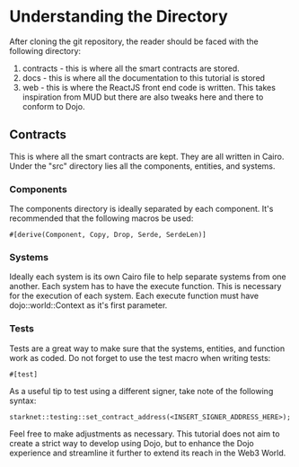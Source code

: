 # Understanding the Directory

After cloning the git repository, the reader should be faced with the following directory:
1. contracts - this is where all the smart contracts are stored.
2. docs - this is where all the documentation to this tutorial is stored
3. web - this is where the ReactJS front end code is written. This takes inspiration from MUD but there are also tweaks here and there to conform to Dojo.

## Contracts
This is where all the smart contracts are kept. They are all written in Cairo. Under the "src" directory
lies all the components, entities, and systems. 

### Components

The components directory is ideally separated by each
component. It's recommended that the following macros be used:
````
#[derive(Component, Copy, Drop, Serde, SerdeLen)]
````

### Systems
Ideally each system is its own Cairo file to help separate systems from one another. Each system
has to have the execute function. This is necessary for the execution of each system. Each execute
function must have dojo::world::Context as it's first parameter.

### Tests
Tests are a great way to make sure that the systems, entities, and function work as coded. Do not
forget to use the test macro when writing tests:
````
#[test]
````

As a useful tip to test using a different signer, take note of the following syntax:
````
starknet::testing::set_contract_address(<INSERT_SIGNER_ADDRESS_HERE>);
````


Feel free to make adjustments as necessary. This tutorial does not aim to create a strict way to develop
using Dojo, but to enhance the Dojo experience and streamline it further to extend its reach in the
Web3 World.